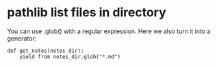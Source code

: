 # pathlib list files in directory

You can use .glob() with a regular expression. Here we also turn it into a generator:

```
def get_notes(notes_dir):
    yield from notes_dir.glob("*.md")
```
